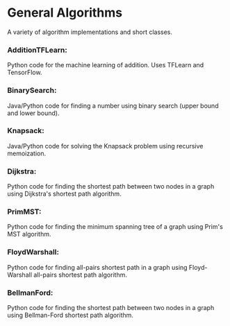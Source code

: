 # General Algorithms
A variety of algorithm implementations and short classes.

### AdditionTFLearn:
Python code for the machine learning of addition. Uses TFLearn and TensorFlow.

### BinarySearch:
Java/Python code for finding a number using binary search (upper bound and lower bound).

### Knapsack:
Java/Python code for solving the Knapsack problem using recursive memoization.

### Dijkstra:
Python code for finding the shortest path between two nodes in a graph using Dijkstra's shortest path algorithm.

### PrimMST:
Python code for finding the minimum spanning tree of a graph using Prim's MST algorithm.

### FloydWarshall:
Python code for finding all-pairs shortest path in a graph using Floyd-Warshall all-pairs shortest path algorithm.

### BellmanFord:
Python code for finding the shortest path between two nodes in a graph using Bellman-Ford shortest path algorithm.
